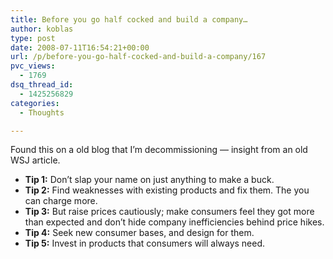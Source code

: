 ```yaml
---
title: Before you go half cocked and build a company…
author: koblas
type: post
date: 2008-07-11T16:54:21+00:00
url: /p/before-you-go-half-cocked-and-build-a-company/167
pvc_views:
  - 1769
dsq_thread_id:
  - 1425256829
categories:
  - Thoughts

---
```

Found this on a old blog that I&#8217;m decommissioning &#8212; insight from an old WSJ article.

  * **Tip 1:** Don’t slap your name on just anything to make a buck. 
  * **Tip 2:** Find weaknesses with existing products and fix them. The you can charge more. 
  * **Tip 3:** But raise prices cautiously; make consumers feel they got more than expected and don’t hide company inefficiencies behind price hikes. 
  * **Tip 4:** Seek new consumer bases, and design for them. 
  * **Tip 5:** Invest in products that consumers will always need.
